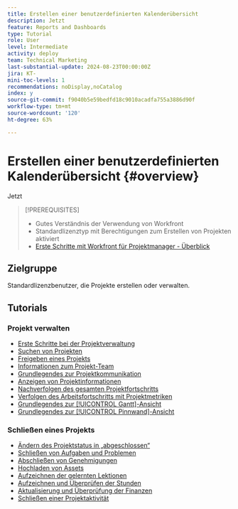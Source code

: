 ```yaml
---
title: Erstellen einer benutzerdefinierten Kalenderübersicht
description: Jetzt
feature: Reports and Dashboards
type: Tutorial
role: User
level: Intermediate
activity: deploy
team: Technical Marketing
last-substantial-update: 2024-08-23T00:00:00Z
jira: KT-
mini-toc-levels: 1
recommendations: noDisplay,noCatalog
index: y
source-git-commit: f9040b5e59bedfd18c9010acadfa755a3886d90f
workflow-type: tm+mt
source-wordcount: '120'
ht-degree: 63%

---
```



# Erstellen einer benutzerdefinierten Kalenderübersicht {#overview}

Jetzt

>[!PREREQUISITES]
>
>* Gutes Verständnis der Verwendung von Workfront
>* Standardlizenztyp mit Berechtigungen zum Erstellen von Projekten aktiviert
>* [Erste Schritte mit Workfront für Projektmanager - Überblick](https://experienceleague.adobe.com/?recommended=Workfront-U-1-2022.1.planners&amp;lang=de)


## Zielgruppe

Standardlizenzbenutzer, die Projekte erstellen oder verwalten.

## Tutorials

### Projekt verwalten

* [Erste Schritte bei der Projektverwaltung](/help/manage-work/projects/getting-started-manage-a-project.md)
* [Suchen von Projekten](/help/manage-work/projects/find-projects.md)
* [Freigeben eines Projekts](/help/manage-work/projects/share-a-project.md)
* [Informationen zum Projekt-Team](/help/manage-work/projects/understand-the-project-team.md)
* [Grundlegendes zur Projektkommunikation](/help/manage-work/projects/understand-project-communication.md)
* [Anzeigen von Projektinformationen](/help/manage-work/projects/view-project-information.md)
* [Nachverfolgen des gesamten Projektfortschritts](/help/manage-work/projects/track-overall-project-progress.md)
* [Verfolgen des Arbeitsfortschritts mit Projektmetriken](/help/manage-work/projects/track-work-progress-with-project-metrics.md)
* [Grundlegendes zur [!UICONTROL Gantt]-Ansicht](/help/manage-work/projects/understand-the-gantt-view.md)
* [Grundlegendes zur [!UICONTROL Pinnwand]-Ansicht](/help/manage-work/projects/understand-the-board-view.md)


### Schließen eines Projekts

* [Ändern des Projektstatus in „abgeschlossen“](/help/manage-work/projects/change-the-project-status.md)
* [Schließen von Aufgaben und Problemen](/help/manage-work/close-a-project/close-tasks-and-issues.md)
* [Abschließen von Genehmigungen](/help/manage-work/close-a-project/complete-approvals.md)
* [Hochladen von Assets](/help/manage-work/close-a-project/upload-assets.md)
* [Aufzeichnen der gelernten Lektionen](/help/manage-work/close-a-project/lessons-learned-from-closing-a-project.md)
* [Aufzeichnen und Überprüfen der Stunden](/help/manage-work/close-a-project/log-and-review-hours.md)
* [Aktualisierung und Überprüfung der Finanzen](/help/manage-work/project-finances/update-and-review-finances.md)
* [Schließen einer Projektaktivität](/help/manage-work/close-a-project/close-a-project-activity.md)
